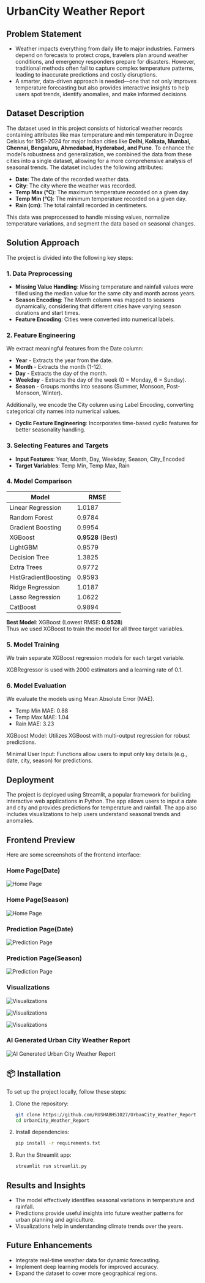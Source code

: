 # UrbanCity Weather Report

## Problem Statement
- Weather impacts everything from daily life to major industries. Farmers depend on forecasts to protect crops, travelers plan around weather conditions, and emergency responders prepare for disasters. However, traditional methods often fail to capture complex temperature patterns, leading to inaccurate predictions and costly disruptions.
- A smarter, data-driven approach is needed—one that not only improves temperature forecasting but also provides interactive insights to help users spot trends, identify anomalies, and make informed decisions.

## Dataset Description
The dataset used in this project consists of historical weather records containing attributes like max temperature and min temperature in Degree Celsius for 1951-2024 for major Indian cities like **Delhi, Kolkata, Mumbai, Chennai, Bengaluru, Ahmedabad, Hyderabad, and Pune**. To enhance the model’s robustness and generalization, we combined the data from these cities into a single dataset, allowing for a more comprehensive analysis of seasonal trends. The dataset includes the following attributes:

- **Date**: The date of the recorded weather data.
- **City**: The city where the weather was recorded.
- **Temp Max (°C)**: The maximum temperature recorded on a given day.
- **Temp Min (°C)**: The minimum temperature recorded on a given day.
- **Rain (cm)**: The total rainfall recorded in centimeters.

This data was preprocessed to handle missing values, normalize temperature variations, and segment the data based on seasonal changes.

## Solution Approach
The project is divided into the following key steps:

### 1. Data Preprocessing
- **Missing Value Handling**: Missing temperature and rainfall values were filled using the median value for the same city and month across years.
- **Season Encoding**: The Month column was mapped to seasons dynamically, considering that different cities have varying season durations and start times.
- **Feature Encoding**: Cities were converted into numerical labels.

### 2. Feature Engineering
We extract meaningful features from the Date column:
- **Year** - Extracts the year from the date.
- **Month** - Extracts the month (1-12).
- **Day** - Extracts the day of the month.
- **Weekday** - Extracts the day of the week (0 = Monday, 6 = Sunday).
- **Season** - Groups months into seasons (Summer, Monsoon, Post-Monsoon, Winter).

Additionally, we encode the City column using Label Encoding, converting categorical city names into numerical values.

- **Cyclic Feature Engineering**: Incorporates time-based cyclic features for better seasonality handling.

### 3. Selecting Features and Targets
- **Input Features**: Year, Month, Day, Weekday, Season, City_Encoded
- **Target Variables**: Temp Min, Temp Max, Rain

### 4. Model Comparison

| Model                | RMSE      |
|----------------------|-----------|
| Linear Regression    | 1.0187    |
| Random Forest        | 0.9784    |
| Gradient Boosting    | 0.9954    |
| XGBoost              | **0.9528** (Best) |
| LightGBM             | 0.9579    |
| Decision Tree        | 1.3825    |
| Extra Trees          | 0.9772    |
| HistGradientBoosting | 0.9593    |
| Ridge Regression     | 1.0187    |
| Lasso Regression     | 1.0622    |
| CatBoost             | 0.9894    |

**Best Model**: XGBoost (Lowest RMSE: **0.9528**)  
Thus we used XGBoost to train the model for all three target variables.

### 5. Model Training
We train separate XGBoost regression models for each target variable.

XGBRegressor is used with 2000 estimators and a learning rate of 0.1.

### 6. Model Evaluation
We evaluate the models using Mean Absolute Error (MAE).
- Temp Min MAE: 0.88
- Temp Max MAE: 1.04
- Rain MAE: 3.23

XGBoost Model: Utilizes XGBoost with multi-output regression for robust predictions.

Minimal User Input: Functions allow users to input only key details (e.g., date, city, season) for predictions.

## Deployment
The project is deployed using Streamlit, a popular framework for building interactive web applications in Python. The app allows users to input a date and city and provides predictions for temperature and rainfall. The app also includes visualizations to help users understand seasonal trends and anomalies.

## Frontend Preview
Here are some screenshots of the frontend interface:

### Home Page(Date)
![Home Page](public/Home_Date.png)

### Home Page(Season)
![Home Page](public/Home_Season.png)

### Prediction Page(Date)
![Prediction Page](public/Prediction_Date.png)

### Prediction Page(Season)
![Prediction Page](public/Prediction_Season.png)

### Visualizations
![Visualizations](public/Visual_Date.png)

![Visualizations](public/Visual_Date2.png)

![Visualizations](public/visual_Season.png)

### AI Generated Urban City Weather Report
![AI Generated Urban City Weather Report](public/Report.png)

## 📦 Installation
To set up the project locally, follow these steps:

1. Clone the repository:
   ```bash
   git clone https://github.com/RUSHABHS1027/UrbanCity_Weather_Report
   cd UrbanCity_Weather_Report
   ```
2. Install dependencies:
   ```bash
   pip install -r requirements.txt
   ```
3. Run the Streamlit app:
   ```bash
   streamlit run streamlit.py
   ```


## Results and Insights
- The model effectively identifies seasonal variations in temperature and rainfall.
- Predictions provide useful insights into future weather patterns for urban planning and agriculture.
- Visualizations help in understanding climate trends over the years.

## Future Enhancements
- Integrate real-time weather data for dynamic forecasting.
- Implement deep learning models for improved accuracy.
- Expand the dataset to cover more geographical regions.


